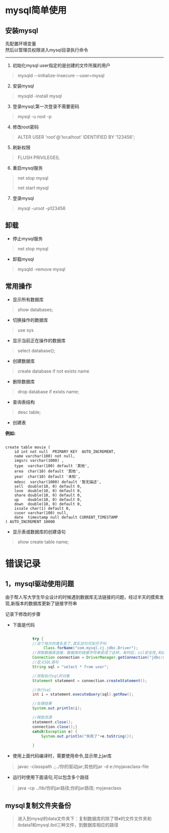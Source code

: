 # mysql简单使用

## 安装mysql

先配置环境变量  
然后以管理员权限进入mysql目录执行命令

-----------

1. 初始化mysql user指定的是创建的文件所属的用户
> mysqld --initialize-insecure --user=mysql

2. 安装mysql
> mysqld -install mysql

3. 登录mysql;第一次登录不需要密码
> mysql -u root -p

4. 修改root密码
> ALTER USER 'root'@'localhost' IDENTIFIED BY '123456';

5. 刷新权限
> FLUSH PRIVILEGES;

6. 重启mysql服务
> net stop mysql
>
>net start mysql

7. 登录mysql
> mysql -uroot -p123456

## 卸载

- 停止mysql服务
> net stop mysql

- 卸载mysql
> mysqld -remove mysql



## 常用操作

- 显示所有数据库
> show databases;

- 切换操作的数据库
> use sys

- 显示当前正在操作的数据库
> select database();

- 创建数据库
> create database  if not exists name

- 删除数据库
> drop database if exists name;

- 查询表结构
> desc table;

- 创建表

**例如:**
```

create table movie (
    id int not null  PRIMARY KEY  AUTO_INCREMENT, 
    name varchar(100) not null,
    imgsrc varchar(1000) ,
    type  varchar(100) default '其他',
    area  char(10) default '其他',
    year  char(10) default '未知',
    mdesc  varchar(1000) default '暂无描述',
    sell  double(10, 0) default 0,
    love  double(10, 0) default 0,
    share double(10, 0) default 0,
    up    double(10, 0) default 0,
    down  double(10, 0) default 0,
    issale char(1) default 0,
    cuser varchar(100) null,
    date  timestamp null default CURRENT_TIMESTAMP
) AUTO_INCREMENT 10000

```

- 显示表或数据库的创建语句
> show create table name;



# 错误记录

## 1，mysql驱动使用问题

由于帮人写大学生毕业设计的时候遇到数据库无法链接的问题，经过半天的摸索发现,新版本的数据库更新了链接字符串

记录下修改的步骤

- 下面是代码

```java

	    	try {
            //这个地方的类名变了,其实这句可加可不叫
	    		 Class.forName("com.mysql.cj.jdbc.Driver");
	        //获取数据库连接，数据库的链接字符串变成了这样，有时区，ssl安全性,和编码方式
	        Connection connection = DriverManager.getConnection("jdbc:mysql://localhost:65000/dinglijuan?useUnicode=true&characterEncoding=utf8&useSSL=false","root","123456789");
	        //定义SQL语句
	        String sql = "select * from user";

	        //获取执行sql的对象
	        Statement statement = connection.createStatement();

	        //执行sql
	        int i = statement.executeQuery(sql).getRow();

	        //处理结果
	        System.out.println(i);

	        //释放资源
	        statement.close();
	        connection.close();}
	    	catch(Exception e) {
	    		System.out.println("失败了"+e.toString());
	    		
	    	}


```

- 使用上面代码编译时，需要使用命令,显示带上jar库
> javac -classpath .;../你的驱动jar;其他的jar -d e:/myjavaclass-file

- 运行时使用下面语句,可以包含多个路径
> java -cp ../lib/你的jar路径;你的jar路径; myjavaclass



## mysql复制文件夹备份
> 进入到mysql的data文件夹下：复制数据库的除了带`#`的文件文件夹和ibdata1和mysql.ibd三种文件，到数据库相应的路径
